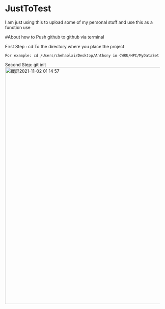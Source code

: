 # JustToTest
I am just using this to upload some of my personal stuff and use this as a function use


#About how to Push github to github via terminal

First Step : cd To the directory where you place the project

    For example: cd /Users/chehaolai/Desktop/Anthony in CWRU/HPC/MyDataSet

Second Step: git init
<img width="770" alt="截屏2021-11-02 01 14 57" src="https://user-images.githubusercontent.com/22487666/139790353-95d80f15-80e0-41d7-b49c-0fe08e5e75ba.png">
